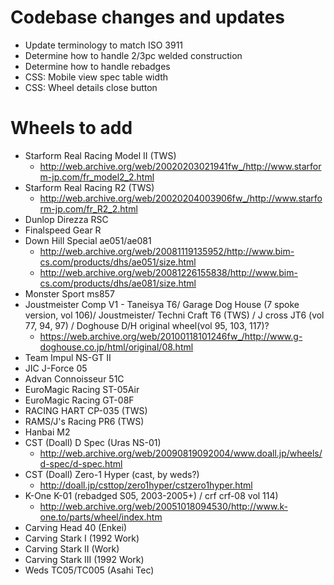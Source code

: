# Codebase changes and updates
* Update terminology to match ISO 3911
* Determine how to handle 2/3pc welded construction
* Determine how to handle rebadges
* CSS: Mobile view spec table width
* CSS: Wheel details close button

# Wheels to add
* Starform Real Racing Model II (TWS)
  * http://web.archive.org/web/20020203021941fw_/http://www.starform-jp.com/fr_model2_2.html
* Starform Real Racing R2 (TWS)
  * http://web.archive.org/web/20020204003906fw_/http://www.starform-jp.com/fr_R2_2.html
* Dunlop Direzza RSC
* Finalspeed Gear R
* Down Hill Special ae051/ae081
  * http://web.archive.org/web/20081119135952/http://www.bim-cs.com/products/dhs/ae051/size.html
  * http://web.archive.org/web/20081226155838/http://www.bim-cs.com/products/dhs/ae081/size.html
* Monster Sport ms857
* Joustmeister Comp V1 - Taneisya T6/ Garage Dog House (7 spoke version, vol 106)/ Joustmeister/ Techni Craft T6 (TWS) / J cross JT6 (vol 77, 94, 97) / Doghouse D/H original wheel(vol 95, 103, 117)?
  * https://web.archive.org/web/20100118101246fw_/http://www.g-doghouse.co.jp/html/original/08.html
* Team Impul NS-GT II
* JIC J-Force 05
* Advan Connoisseur 51C
* EuroMagic Racing ST-05Air
* EuroMagic Racing GT-08F
* RACING HART CP-035 (TWS)
* RAMS/J's Racing PR6 (TWS)
* Hanbai M2
* CST (Doall) D Spec (Uras NS-01)
  * http://web.archive.org/web/20090819092004/www.doall.jp/wheels/d-spec/d-spec.html
* CST (Doall) Zero-1 Hyper (cast, by weds?)
  * http://doall.jp/csttop/zero1hyper/cstzero1hyper.html
* K-One K-01 (rebadged S05, 2003-2005+) / crf crf-08 vol 114)
  * http://web.archive.org/web/20051018094530/http://www.k-one.to/parts/wheel/index.htm
* Carving Head 40 (Enkei)
* Carving Stark I (1992 Work)
* Carving Stark II (Work)
* Carving Stark III (1992 Work)
* Weds TC05/TC005 (Asahi Tec)
